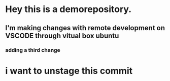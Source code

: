 # Hey this is a demorepository.

## I'm making changes with remote development on VSCODE through vitual box ubuntu
### adding a third change

# i want to unstage this commit